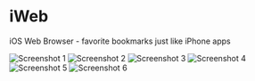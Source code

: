 iWeb
====

iOS Web Browser - favorite bookmarks just like iPhone apps

![Screenshot 1](/Screenshots/a.jpg)
![Screenshot 2](/Screenshots/b.jpg)
![Screenshot 3](/Screenshots/c.jpg)
![Screenshot 4](/Screenshots/d.jpg)
![Screenshot 5](/Screenshots/e.jpg)
![Screenshot 6](/Screenshots/f.jpg)
